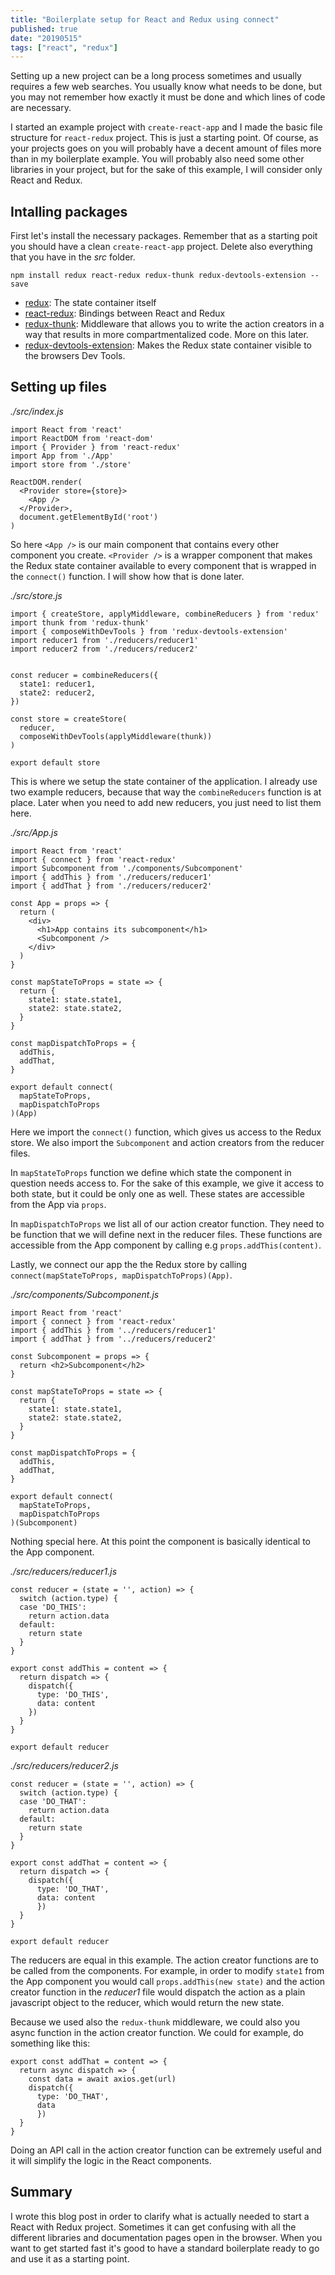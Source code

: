```yaml
---
title: "Boilerplate setup for React and Redux using connect"
published: true
date: "20190515"
tags: ["react", "redux"]
---
```


Setting up a new project can be a long process sometimes and usually requires a few web searches. You usually know what needs to be done, but you may not remember how exactly it must be done and which lines of code are necessary.

I started an example project with `create-react-app` and I made the basic file structure for `react-redux` project. This is just a starting point. Of course, as your projects goes on you will probably have a decent amount of files more than in my boilerplate example. You will probably also need some other libraries in your project, but for the sake of this example, I will consider only React and Redux.

## Intalling packages

First let's install the necessary packages. Remember that as a starting poit you should have a clean `create-react-app` project. Delete also everything that you have in the _src_ folder.

```
npm install redux react-redux redux-thunk redux-devtools-extension --save
```

- [redux](https://www.npmjs.com/package/redux): The state container itself
- [react-redux](https://www.npmjs.com/package/react-redux): Bindings between React and Redux
- [redux-thunk](https://www.npmjs.com/package/redux-thunk): Middleware that allows you to write the action creators in a way that results in more compartmentalized code. More on this later.
- [redux-devtools-extension](https://www.npmjs.com/package/redux-devtools-extension): Makes the Redux state container visible to the browsers Dev Tools.

## Setting up files

_./src/index.js_

```
import React from 'react'
import ReactDOM from 'react-dom'
import { Provider } from 'react-redux'
import App from './App'
import store from './store'

ReactDOM.render(
  <Provider store={store}>
    <App />
  </Provider>,
  document.getElementById('root')
)
```

So here `<App />` is our main component that contains every other component you create. `<Provider />` is a wrapper component that makes the Redux state container available to every component that is wrapped in the `connect()` function. I will show how that is done later.

_./src/store.js_

```
import { createStore, applyMiddleware, combineReducers } from 'redux'
import thunk from 'redux-thunk'
import { composeWithDevTools } from 'redux-devtools-extension'
import reducer1 from './reducers/reducer1'
import reducer2 from './reducers/reducer2'


const reducer = combineReducers({
  state1: reducer1,
  state2: reducer2,
})

const store = createStore(
  reducer,
  composeWithDevTools(applyMiddleware(thunk))
)

export default store
```

This is where we setup the state container of the application. I already use two example reducers, because that way the `combineReducers` function is at place. Later when you need to add new reducers, you just need to list them here.

_./src/App.js_

```
import React from 'react'
import { connect } from 'react-redux'
import Subcomponent from './components/Subcomponent'
import { addThis } from './reducers/reducer1'
import { addThat } from './reducers/reducer2'

const App = props => {
  return (
    <div>
      <h1>App contains its subcomponent</h1>
      <Subcomponent />
    </div>
  )
}

const mapStateToProps = state => {
  return {
    state1: state.state1,
    state2: state.state2,
  }
}

const mapDispatchToProps = {
  addThis,
  addThat,
}

export default connect(
  mapStateToProps,
  mapDispatchToProps
)(App)
```

Here we import the `connect()` function, which gives us access to the Redux store. We also import the `Subcomponent` and action creators from the reducer files.

In `mapStateToProps` function we define which state the component in question needs access to. For the sake of this example, we give it access to both state, but it could be only one as well. These states are accessible from the App via `props`.

In `mapDispatchToProps` we list all of our action creator function. They need to be function that we will define next in the reducer files. These functions are accessible from the App component by calling e.g `props.addThis(content)`.

Lastly, we connect our app the the Redux store by calling `connect(mapStateToProps, mapDispatchToProps)(App)`.

_./src/components/Subcomponent.js_

```
import React from 'react'
import { connect } from 'react-redux'
import { addThis } from '../reducers/reducer1'
import { addThat } from '../reducers/reducer2'

const Subcomponent = props => {
  return <h2>Subcomponent</h2>
}

const mapStateToProps = state => {
  return {
    state1: state.state1,
    state2: state.state2,
  }
}

const mapDispatchToProps = {
  addThis,
  addThat,
}

export default connect(
  mapStateToProps,
  mapDispatchToProps
)(Subcomponent)
```

Nothing special here. At this point the component is basically identical to the App component.

_./src/reducers/reducer1.js_

```
const reducer = (state = '', action) => {
  switch (action.type) {
  case 'DO_THIS':
    return action.data
  default:
    return state
  }
}

export const addThis = content => {
  return dispatch => {
    dispatch({
      type: 'DO_THIS',
      data: content
    })
  }
}

export default reducer
```

_./src/reducers/reducer2.js_

```
const reducer = (state = '', action) => {
  switch (action.type) {
  case 'DO_THAT':
    return action.data
  default:
    return state
  }
}

export const addThat = content => {
  return dispatch => {
    dispatch({
      type: 'DO_THAT',
      data: content
      })
  }
}

export default reducer
```

The reducers are equal in this example. The action creator functions are to be called from the components. For example, in order to modify `state1` from the App component you would call `props.addThis(new state)` and the action creator function in the _reducer1_ file would dispatch the action as a plain javascript object to the reducer, which would return the new state.

Because we used also the `redux-thunk` middleware, we could also you async function in the action creator function. We could for example, do something like this:

```
export const addThat = content => {
  return async dispatch => {
    const data = await axios.get(url)
    dispatch({
      type: 'DO_THAT',
      data
      })
  }
}
```

Doing an API call in the action creator function can be extremely useful and it will simplify the logic in the React components.

## Summary

I wrote this blog post in order to clarify what is actually needed to start a React with Redux project. Sometimes it can get confusing with all the different libraries and documentation pages open in the browser. When you want to get started fast it's good to have a standard boilerplate ready to go and use it as a starting point.
